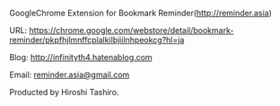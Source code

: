 GoogleChrome Extension for Bookmark Reminder(http://reminder.asia)

URL: https://chrome.google.com/webstore/detail/bookmark-reminder/pkpfhjlmnffcplalkilbjiilnhpeokcg?hl=ja


Blog: http://infinityth4.hatenablog.com

Email: reminder.asia@gmail.com

Producted by Hiroshi Tashiro.
